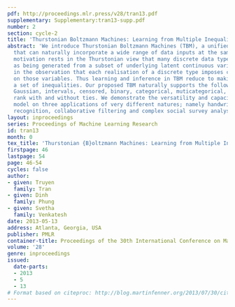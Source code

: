 ```yaml
---
pdf: http://proceedings.mlr.press/v28/tran13.pdf
supplementary: Supplementary:tran13-supp.pdf
number: 2
section: cycle-2
title: 'Thurstonian Boltzmann Machines: Learning from Multiple Inequalities'
abstract: 'We introduce Thurstonian Boltzmann Machines (TBM), a unified architecture
  that can naturally incorporate a wide range of data inputs at the same time. Our
  motivation rests in the Thurstonian view that many discrete data types can be considered
  as being generated from a subset of underlying latent continuous variables, and
  in the observation that each realisation of a discrete type imposes certain inequalities
  on those variables. Thus learning and inference in TBM reduce to making sense of
  a set of inequalities. Our proposed TBM naturally supports the following types:
  Gaussian, intervals, censored, binary, categorical, muticategorical, ordinal, (in)-complete
  rank with and without ties. We demonstrate the versatility and capacity of the proposed
  model on three applications of very different natures; namely handwritten digit
  recognition, collaborative filtering and complex social survey analysis.'
layout: inproceedings
series: Proceedings of Machine Learning Research
id: tran13
month: 0
tex_title: 'Thurstonian {B}oltzmann Machines: Learning from Multiple Inequalities'
firstpage: 46
lastpage: 54
page: 46-54
cycles: false
author:
- given: Truyen
  family: Tran
- given: Dinh
  family: Phung
- given: Svetha
  family: Venkatesh
date: 2013-05-13
address: Atlanta, Georgia, USA
publisher: PMLR
container-title: Proceedings of the 30th International Conference on Machine Learning
volume: '28'
genre: inproceedings
issued:
  date-parts:
  - 2013
  - 5
  - 13
# Format based on citeproc: http://blog.martinfenner.org/2013/07/30/citeproc-yaml-for-bibliographies/
---
```

